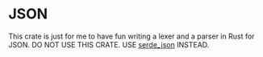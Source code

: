 # JSON

This crate is just for me to have fun writing a lexer and a parser in Rust for JSON. DO NOT USE THIS CRATE. USE [serde_json](docs.rs/serde_json) INSTEAD.
